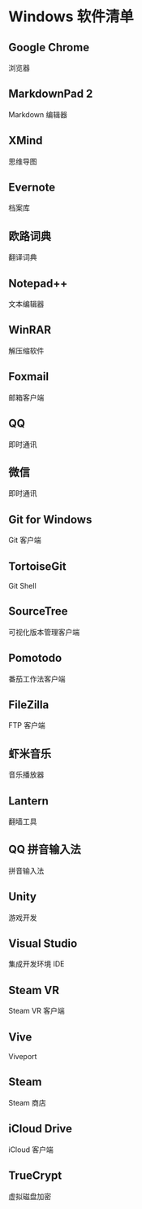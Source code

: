 # Windows 软件清单

## Google Chrome

浏览器

## MarkdownPad 2

Markdown 编辑器

## XMind

思维导图

## Evernote

档案库

## 欧路词典

翻译词典

## Notepad++

文本编辑器

## WinRAR

解压缩软件

## Foxmail

邮箱客户端

## QQ

即时通讯

## 微信

即时通讯

## Git for Windows

Git 客户端

## TortoiseGit

Git Shell

## SourceTree

可视化版本管理客户端

## Pomotodo

番茄工作法客户端

## FileZilla

FTP 客户端

## 虾米音乐

音乐播放器

## Lantern

翻墙工具

## QQ 拼音输入法

拼音输入法

## Unity

游戏开发

## Visual Studio

集成开发环境 IDE

## Steam VR

Steam VR 客户端

## Vive

Viveport

## Steam

Steam 商店

## iCloud Drive

iCloud 客户端

## TrueCrypt

虚拟磁盘加密

